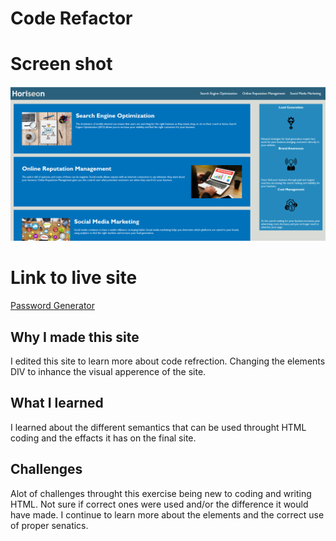 # Code Refactor


# Screen shot
![alt text](assets/images/code%20refactor%20screen.png)

# Link to live site
[Password Generator](https://jweaver74.github.io/Code-refraction/)

## Why I made this site
I edited this site to learn more about code refrection. Changing the elements DIV to inhance the visual apperence of the site.


## What I learned
I learned about the different semantics that can be used throught HTML coding and the effacts it has on the final site.


## Challenges 
Alot of challenges throught this exercise being new to coding and writing HTML. Not sure if correct ones were used and/or the difference it would have made. 
I continue to learn more about the elements and the correct use of proper senatics.
